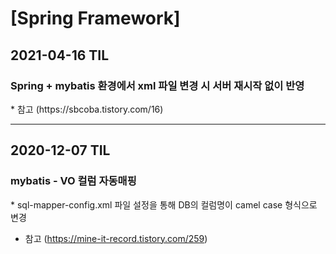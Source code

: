 <h1>[Spring Framework]</h1>
<h2>2021-04-16 TIL</h2>
<h3>Spring + mybatis 환경에서 xml 파일 변경 시 서버 재시작 없이 반영</h3>
* 참고 (https://sbcoba.tistory.com/16)
<hr/>
<h2>2020-12-07 TIL</h2>
<h3>mybatis - VO 컬럼 자동매핑</h3>
* sql-mapper-config.xml 파일 설정을 통해 DB의 컬럼명이 camel case 형식으로 변경

* 참고 (https://mine-it-record.tistory.com/259)
